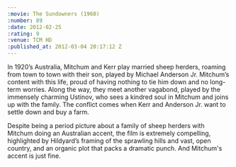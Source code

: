 ```yaml
--- 
:movie: The Sundowners (1960)
:number: 89
:date: 2012-02-25
:rating: 9
:venue: TCM HD
:published_at: 2012-03-04 20:17:12 Z
---
```

In 1920’s Australia, Mitchum and Kerr play married sheep herders, roaming from town to town with their son, played by Michael Anderson Jr. Mitchum’s content with this life, proud of having nothing to tie him down and no long-term worries. Along the way, they meet another vagabond, played by the immensely charming Ustinov, who sees a kindred soul in Mitchum and joins up with the family. The conflict comes when Kerr and Anderson Jr. want to settle down and buy a farm.

Despite being a period picture about a family of sheep herders with Mitchum doing an Australian accent, the film is extremely compelling, highlighted by Hildyard’s framing of the sprawling hills and vast, open country, and an organic plot that packs a dramatic punch. And Mitchum's accent is just fine.
